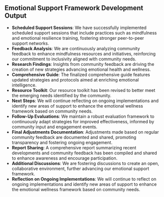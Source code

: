 

## Emotional Support Framework Development Output

- **Scheduled Support Sessions**: We have successfully implemented scheduled support sessions that include practices such as mindfulness and emotional resilience training, fostering stronger peer-to-peer support networks.
- **Feedback Analysis**: We are continuously analyzing community feedback to enhance mindfulness resources and initiatives, reinforcing our commitment to inclusivity aligned with community needs.
- **Research Findings**: Insights from community feedback are driving the creation of new strategies advancing emotional health and wellness.
- **Comprehensive Guide**: The finalized comprehensive guide features updated strategies and protocols aimed at enriching emotional intelligence.
- **Resource Toolkit**: Our resource toolkit has been revised to better meet the emerging needs identified by the community.
- **Next Steps**: We will continue reflecting on ongoing implementations and identify new areas of support to enhance the emotional wellness framework based on community needs.
- **Follow-Up Evaluations**: We maintain a robust evaluation framework to continuously adapt strategies for improved effectiveness, informed by community input and engagement events.
- **Final Adjustments Documentation**: Adjustments made based on regular community feedback are documented and shared, promoting transparency and fostering ongoing engagement.
- **Report Sharing**: A comprehensive report summarizing recent developments and community feedback has been compiled and shared to enhance awareness and encourage participation.
- **Additional Discussions**: We are fostering discussions to create an open, collaborative environment, further advancing our emotional support framework.
- **Reflection on Ongoing Implementations**: We will continue to reflect on ongoing implementations and identify new areas of support to enhance the emotional wellness framework based on community needs.